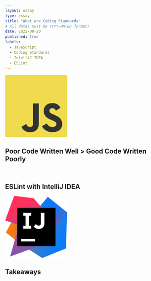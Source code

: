 ```yaml
---
layout: essay
type: essay
title: "What are Coding Standards"
# All dates must be YYYY-MM-DD format!
date: 2022-09-20
published: true
labels:
  - JavaScript
  - Coding Standards
  - IntelliJ IDEA
  - ESLint
---
```


<img width="200px" class="rounded float-start pe-4" src="../img/JavaScript.png">

## Poor Code Written Well > Good Code Written Poorly

<br/>

## ESLint with IntelliJ IDEA
<img width="200px" class="rounded float-start pe-4" src="../img/e28-coding-standards/IntelliJ_IDEA_Icon.png">

## Takeaways

